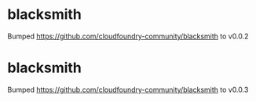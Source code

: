 # blacksmith
Bumped https://github.com/cloudfoundry-community/blacksmith to v0.0.2

# blacksmith
Bumped https://github.com/cloudfoundry-community/blacksmith to v0.0.3

